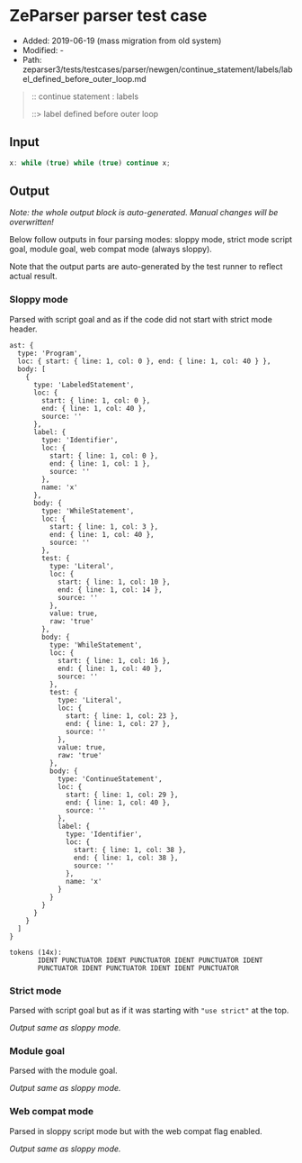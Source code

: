 # ZeParser parser test case

- Added: 2019-06-19 (mass migration from old system)
- Modified: -
- Path: zeparser3/tests/testcases/parser/newgen/continue_statement/labels/label_defined_before_outer_loop.md

> :: continue statement : labels
>
> ::> label defined before outer loop

## Input

`````js
x: while (true) while (true) continue x;
`````

## Output

_Note: the whole output block is auto-generated. Manual changes will be overwritten!_

Below follow outputs in four parsing modes: sloppy mode, strict mode script goal, module goal, web compat mode (always sloppy).

Note that the output parts are auto-generated by the test runner to reflect actual result.

### Sloppy mode

Parsed with script goal and as if the code did not start with strict mode header.

`````
ast: {
  type: 'Program',
  loc: { start: { line: 1, col: 0 }, end: { line: 1, col: 40 } },
  body: [
    {
      type: 'LabeledStatement',
      loc: {
        start: { line: 1, col: 0 },
        end: { line: 1, col: 40 },
        source: ''
      },
      label: {
        type: 'Identifier',
        loc: {
          start: { line: 1, col: 0 },
          end: { line: 1, col: 1 },
          source: ''
        },
        name: 'x'
      },
      body: {
        type: 'WhileStatement',
        loc: {
          start: { line: 1, col: 3 },
          end: { line: 1, col: 40 },
          source: ''
        },
        test: {
          type: 'Literal',
          loc: {
            start: { line: 1, col: 10 },
            end: { line: 1, col: 14 },
            source: ''
          },
          value: true,
          raw: 'true'
        },
        body: {
          type: 'WhileStatement',
          loc: {
            start: { line: 1, col: 16 },
            end: { line: 1, col: 40 },
            source: ''
          },
          test: {
            type: 'Literal',
            loc: {
              start: { line: 1, col: 23 },
              end: { line: 1, col: 27 },
              source: ''
            },
            value: true,
            raw: 'true'
          },
          body: {
            type: 'ContinueStatement',
            loc: {
              start: { line: 1, col: 29 },
              end: { line: 1, col: 40 },
              source: ''
            },
            label: {
              type: 'Identifier',
              loc: {
                start: { line: 1, col: 38 },
                end: { line: 1, col: 38 },
                source: ''
              },
              name: 'x'
            }
          }
        }
      }
    }
  ]
}

tokens (14x):
       IDENT PUNCTUATOR IDENT PUNCTUATOR IDENT PUNCTUATOR IDENT
       PUNCTUATOR IDENT PUNCTUATOR IDENT IDENT PUNCTUATOR
`````

### Strict mode

Parsed with script goal but as if it was starting with `"use strict"` at the top.

_Output same as sloppy mode._

### Module goal

Parsed with the module goal.

_Output same as sloppy mode._

### Web compat mode

Parsed in sloppy script mode but with the web compat flag enabled.

_Output same as sloppy mode._
